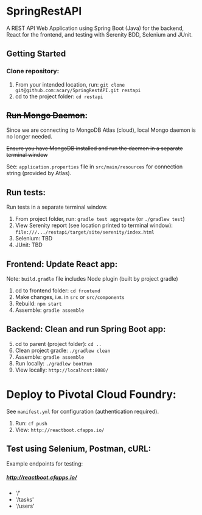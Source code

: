 # SpringRestAPI

A REST API Web Application using Spring Boot (Java) for the backend, React for the frontend, and testing with Serenity BDD, Selenium and JUnit.

## Getting Started

### Clone repository:
1. From your intended location, run: ```git clone git@github.com:acary/SpringRestAPI.git restapi```
2. cd to the project folder: ```cd restapi```

## ~~Run Mongo Daemon~~:
Since we are connecting to MongoDB Atlas (cloud), local Mongo daemon is no longer needed.

~~Ensure you have MongoDB installed and run the daemon in a separate terminal window~~

See: `application.properties` file in `src/main/resources` for connection string (provided by Atlas).

## Run tests:
Run tests in a separate terminal window.
1. From project folder, run: ```gradle test aggregate``` (or ```./gradlew test```)
2. View Serenity report (see location printed to terminal window): ```file:///.../restapi/target/site/serenity/index.html```
3. Selenium: TBD
4. JUnit: TBD

## Frontend: Update React app:
Note: `build.gradle` file includes Node plugin (built by project gradle)
1. cd to frontend folder:  ```cd frontend```
2. Make changes, i.e. in ```src``` or ```src/components```
3. Rebuild: ```npm start```
4. Assemble: ```gradle assemble```

## Backend: Clean and run Spring Boot app:
5. cd to parent (project folder): ```cd ..```
6. Clean project gradle: ```./gradlew clean```
7. Assemble: ```gradle assemble```
8. Run locally:  ```./gradlew bootRun```
9. View locally: ```http://localhost:8080/```

# Deploy to Pivotal Cloud Foundry:
See ```manifest.yml``` for configuration (authentication required).
1. Run: ```cf push``` 
2. View: ```http://reactboot.cfapps.io/```

## Test using Selenium, Postman, cURL:
Example endpoints for testing:

##### http://reactboot.cfapps.io/
- '/' 
- '/tasks'
- '/users'

